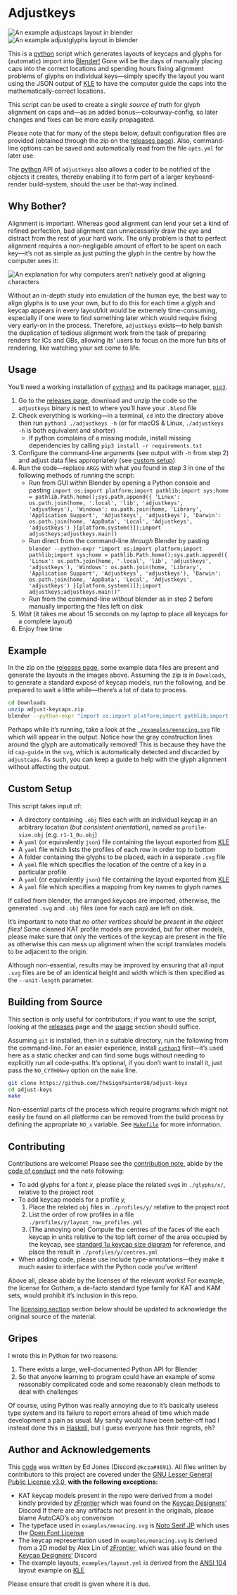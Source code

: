 # Adjustkeys

![An example adjustcaps layout in blender](https://raw.githubusercontent.com/TheSignPainter98/adjust-keys/master/img/menacing-60.png)
![An example adjustglyphs layout in blender](https://raw.githubusercontent.com/TheSignPainter98/adjust-keys/master/img/menacing-layout.png)

This is a [python][python] script which generates layouts of keycaps and glyphs for (automatic) import into [Blender!][blender]
Gone will be the days of manually placing caps into the correct locations and spending hours fixing alignment problems of glyphs on individual keys—simply specify the layout you want using the JSON output of [KLE][kle] to have the computer guide the caps into the mathematically-correct locations.

This script can be used to create a _single source of truth_ for glyph alignment on caps and—as an added bonus—colourway-config, so later changes and fixes can be more easily propagated.

Please note that for many of the steps below, default configuration files are provided (obtained through the zip on the [releases page][releases]).
Also, command-line options can be saved and automatically read from the file `opts.yml` for later use.

The [python][python] API of `adjustkeys` also allows a coder to be notified of the objects it creates, thereby enabling it to form part of a larger keyboard-render build-system, should the user be that-way inclined.

## Why Bother?

Alignment is important.
Whereas good alignment can lend your set a kind of refined perfection, bad alignment can unnecessarily draw the eye and distract from the rest of your hard work.
The only problem is that to perfect alignment requires a non-negligable amount of effort to be spent on each key—it’s not as simple as just putting the glyph in the centre by how the computer sees it:

![An explanation for why computers aren’t natively good at aligning characters](https://raw.githubusercontent.com/TheSignPainter98/adjust-keys/master/img/alignment-reasoning.png)

Without an in-depth study into emulation of the human eye, the best way to align glyphs is to use your own, but to do this for each time a glyph and keycap appears in every layout/kit would be extremely time-consuming, especially if one were to find something later which would require fixing very early-on in the process.
Therefore, `adjustkeys` exists—to help banish the duplication of tedious alignment work from the task of preparing renders for ICs and GBs, allowing its’ users to focus on the more fun bits of rendering, like watching your set come to life.

## Usage

You’ll need a working installation of [`python3`][python] and its package manager, [`pip3`][pip].

1. Go to the [releases page][releases], download and unzip the code so the `adjustkeys` binary is next to where you’ll have your `.blend` file
2. Check everything is working—in a terminal, `cd` into the directory above then run `python3 ./adjustkeys -h` (or for macOS &amp; Linux, `./adjustkeys -h` is both equivalent and shorter)
	- If python complains of a missing module, install missing dependencies by calling `pip3 install -r requirements.txt`
3. Configure the command-line arguments (see output with `-h` from step 2) and adjust data files appropriately (see [custom setup](#custom-setup))
4. Run the code—replace `ARGS` with what you found in step 3 in one of the following methods of running the script:
	- Run from GUI _within_ Blender by opening a Python console and pasting `import os;import platform;import pathlib;import sys;home = pathlib.Path.home();sys.path.append({ 'Linux': os.path.join(home, '.local', 'lib', 'adjustkeys', 'adjustkeys'), 'Windows': os.path.join(home, 'Library', 'Application Support', 'Adjustkeys', 'adjustkeys'), 'Darwin': os.path.join(home, 'AppData', 'Local', 'Adjustkeys', 'adjustkeys') }[platform.system()]);import adjustkeys;adjustkeys.main()`
	- Run direct from the command-line _through_ Blender by pasting `blender --python-expr "import os;import platform;import pathlib;import sys;home = pathlib.Path.home();sys.path.append({ 'Linux': os.path.join(home, '.local', 'lib', 'adjustkeys', 'adjustkeys'), 'Windows': os.path.join(home, 'Library', 'Application Support', 'Adjustkeys', 'adjustkeys'), 'Darwin': os.path.join(home, 'AppData', 'Local', 'Adjustkeys', 'adjustkeys') }[platform.system()]);import adjustkeys;adjustkeys.main()"`
	- Run from the command-line _without_ blender as in step 2 before manually importing the files left on disk
5. _Wait_ (it takes me about 15 seconds on my laptop to place all keycaps for a complete layout)
6. Enjoy free time

## Example

In the zip on the [releases page][releases], some example data files are present and generate the layouts in the images above.
Assuming the zip is in `Downloads`, to generate a standard exposé of keycap models, run the following, and be prepared to wait a little while—there’s a lot of data to process.

```bash
cd Downloads
unzip adjust-keycaps.zip
blender --python-expr "import os;import platform;import pathlib;import sys;home = pathlib.Path.home();sys.path.append({ 'Linux': os.path.join(home, '.local', 'lib', 'adjustkeys', 'adjustkeys'), 'Windows': os.path.join(home, 'Library', 'Application Support', 'Adjustkeys', 'adjustkeys'), 'Darwin': os.path.join(home, 'AppData', 'Local', 'Adjustkeys', 'adjustkeys') }[platform.system()]);import adjustkeys;adjustkeys.main()"
```

Perhaps while it’s running, take a look at the [`./examples/menacing.svg`][menacing] file which will appear in the output.
Notice how the gray construction lines around the glyph are automatically removed!
This is because they have the id `cap-guide` in the `svg`, which is automatically detected and discarded by `adjustcaps`.
As such, you can keep a guide to help with the glyph alignment without affecting the output.

## Custom Setup

This script takes input of:

- A directory containing `.obj` files each with an individual keycap in an arbitrary location (_but consistent orientation_), named as `profile-size.obj` (e.g. `r1-1_0u.obj`)
- A `yaml` (or equivalently `json`) file containing the layout exported from [KLE][kle]
- A `yaml` file which lists the profiles of each row in order top to bottom
- A folder containing the glyphs to be placed, each in a separate `.svg` file
- A `yaml` file which specifies the location of the centre of a key in a particular profile
- A `yaml` (or equivalently `json`) file containing the layout exported from [KLE][kle]
- A `yaml` file which specifies a mapping from key names to glyph names

If called from blender, the arranged keycaps are imported, otherwise, the generated `.svg` and `.obj` files (one for each cap) are left on disk.

It’s important to note that _no other vertices should be present in the object files!_
Some cleaned KAT profile models are provided, but for other models, please make sure that only the vertices of the keycap are present in the file as otherwise this can mess up alignment when the script translates models to be adjacent to the origin.

Although non-essential, results may be improved by ensuring that all input `.svg` files are be of an identical height and width which is then specified as the `--unit-length` parameter.

## Building from Source

This section is only useful for contributors; if you want to use the script, looking at the [releases][releases] page and the [usage](#usage) section should suffice.

Assuming `git` is installed, then in a suitable directory, run the following from the command-line.
For an easier experience, install [`cython3`][cython] first—it’s used here as a static checker and can find some bugs without needing to explicitly run all code-paths.
It’s optional, if you don’t want to install it, just pass the `NO_CYTHON=y` option on the `make` line.

```bash
git clone https://github.com/TheSignPainter98/adjust-keys
cd adjust-keys
make
```

Non-essential parts of the process which require programs which might not easily be found on all platforms can be removed from the build process by defining the appropriate `NO_x` variable.
See [`Makefile`][makefile] for more information.

## Contributing

Contributions are welcome!
Please see the [contribution note,][contrib-note] abide by the [code of conduct][code-of-conduct] and the note following:

- To add glyphs for a font _x,_ please place the related `svg`s in `./glyphs/x/`, relative to the project root
- To add keycap models for a profile _y,_
	1. Place the related `obj` files in `./profiles/y/` relative to the project root
	2. List the order of row profiles in a file `./profiles/y/layout_row_profiles.yml`
	3. (The annoying one) Compute the centres of the faces of the each keycap in units relative to the top left corner of the area occupied by the keycap, see [standard 1u keycap size diagram][keycap-info] for reference, and place the result in `./profiles/y/centres.yml`
- When adding code, please use include type-annotations—they make it much easier to interface with the Python code you’ve written!

Above all, please abide by the licenses of the relevant works!
For example, the license for Gotham, a de-facto standard type family for KAT and KAM sets, would prohibit it’s inclusion in this repo.

The [licensing section](#author-and-acknowledgements) section below should be updated to acknowledge the original source of the material.

## Gripes

I wrote this in Python for two reasons:

1. There exists a large, well-documented Python API for Blender
2. So that anyone learning to program could have an example of some reasonably complicated code and some reasonably clean methods to deal with challenges

Of course, using Python was really annoying due to it’s basically useless type system and its failure to report errors ahead of time which made development a pain as usual.
My sanity would have been better-off had I instead done this in [Haskell][haskell], but I guess everyone has their regrets, eh?

## Author and Acknowledgements

This [code][github] was written by Ed Jones (Discord `@kcza#4691`).
All files written by contributors to this project are covered under the [GNU Lesser General Public License v3.0][lgpl3], **with the following exceptions:**

- KAT keycap models present in the repo were derived from a model kindly provided by [zFrontier][zfrontier] which was found on the [Keycap Designers’][keycap-designers-discord] Discord
  If there are any artifacts not present in the originals, please blame AutoCAD’s `obj` conversion
- The typeface used in `examples/menacing.svg` is [Noto Serif JP][noto-serif-jp] which uses the [Open Font License][ofl]
- The keycap representation used in `examples/menacing.svg` is derived from a 2D model by Alex Lin of [zFrontier][zfrontier], which was also found on the [Keycap Designers’][keycap-designers-discord] Discord
- The example layouts, `examples/layout.yml` is derived from the [ANSI 104][kle-ansi-104] layout example on [KLE][kle]

Please ensure that credit is given where it is due.

[blender]: https://www.blender.org
[contrib-note]: https://github.com/TheSignPainter98/adjust-keys/blob/master/.github/CONTRIBUTING.md
[code-of-conduct]: https://github.com/TheSignPainter98/adjust-keys/blob/master/.github/CODE_OF_CONDUCT.md
[cython]: https://cython.org
[github]: https://www.github.com/TheSignPainter98/adjust-keys
[lgpl3]: https://choosealicense.com/licenses/lgpl-3.0/
[haskell]: https://wiki.haskell.org/Introduction
[keycap-designers-discord]: https://discord.gg/93WN2uF
[keycap-info]: https://matt3o.com/anatomy-of-a-keyboard/
[kle]: http://www.keyboard-layout-editor.com "Keyboard layout editor"
[kle-ansi-104]: https://github.com/ijprest/keyboard-layout-editor/blob/master/layouts.json
[makefile]: https://github.com/TheSignPainter98/adjust-keys/blob/master/Makefile
[menacing]: https://raw.githubusercontent.com/TheSignPainter98/adjust-keys/master/examples/menacing.svg
[noto-serif-jp]: https://fonts.google.com/specimen/Noto+Serif+JP
[ofl]: https://scripts.sil.org/cms/scripts/page.php?site_id=nrsi&id=OFL
[pip]: https://pip.pypa.io/en/stable/
[python]: https://www.python.org
[releases]: https://www.github.com/TheSignPainter98/adjust-keys/releases
[zfrontier]: https://en.zfrontier.com
